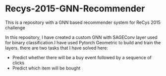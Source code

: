 # Recys-2015-GNN-Recommender
This is a repository with a GNN based recommender system for ReCys 2015 challenge

In this repository, I have created a custom GNN with SAGEConv layer used for binary classification.I have used Pytorch Geometric to build and train the layers. there are two tasks that I have solved here:
<ul>
  <li> Predict whether there will be a buy event followed by a sequence of clicks </li>
  <li> Predict which item will be bought </li>
  </ul>
